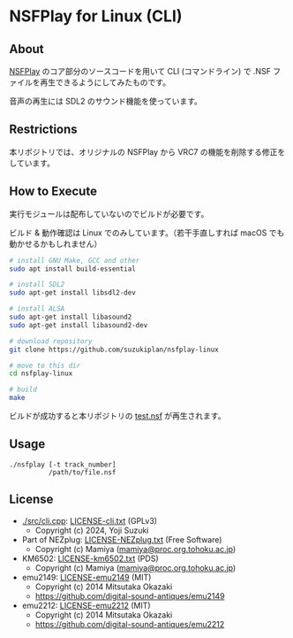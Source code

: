 # NSFPlay for Linux (CLI)

## About

[NSFPlay](https://github.com/bbbradsmith/nsfplay) のコア部分のソースコードを用いて CLI (コマンドライン) で .NSF ファイルを再生できるようにしてみたものです。

音声の再生には SDL2 のサウンド機能を使っています。

## Restrictions

本リポジトリでは、オリジナルの NSFPlay から VRC7 の機能を削除する修正をしています。

## How to Execute

実行モジュールは配布していないのでビルドが必要です。

ビルド & 動作確認は Linux でのみしています。（若干手直しすれば macOS でも動かせるかもしれません）

```bash
# install GNU Make, GCC and other
sudo apt install build-essential

# install SDL2
sudo apt-get install libsdl2-dev

# install ALSA
sudo apt-get install libasound2
sudo apt-get install libasound2-dev

# download repository
git clone https://github.com/suzukiplan/nsfplay-linux

# move to this dir
cd nsfplay-linux

# build
make
```

ビルドが成功すると本リポジトリの [test.nsf](./test.nsf) が再生されます。

## Usage

```
./nsfplay [-t track_number]
          /path/to/file.nsf
```

## License

- [./src/cli.cpp](./src/cli.cpp): [LICENSE-cli.txt](./LICENSE-cli.txt) (GPLv3)
  - Copyright (c) 2024, Yoji Suzuki
- Part of NEZplug: [LICENSE-NEZplug.txt](./LICENSE-NEZplug.txt) (Free Software)
  - Copyright (c) Mamiya (mamiya@proc.org.tohoku.ac.jp)
- KM6502: [LICENSE-km6502.txt](./LICENSE-km6502.txt) (PDS)
  - Copyright (c) Mamiya (mamiya@proc.org.tohoku.ac.jp)
- emu2149: [LICENSE-emu2149](./LICENSE-emu2149.txt) (MIT)
  - Copyright (c) 2014 Mitsutaka Okazaki
  - https://github.com/digital-sound-antiques/emu2149
- emu2212: [LICENSE-emu2212](./LICENSE-emu2212.txt) (MIT)
  - Copyright (c) 2014 Mitsutaka Okazaki
  - https://github.com/digital-sound-antiques/emu2212
